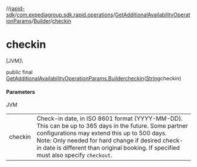 //[rapid-sdk](../../../../index.md)/[com.expediagroup.sdk.rapid.operations](../../index.md)/[GetAdditionalAvailabilityOperationParams](../index.md)/[Builder](index.md)/[checkin](checkin.md)

# checkin

[JVM]\

public final [GetAdditionalAvailabilityOperationParams.Builder](index.md)[checkin](checkin.md)([String](https://docs.oracle.com/javase/8/docs/api/java/lang/String.html)checkin)

#### Parameters

JVM

| | |
|---|---|
| checkin | Check-in date, in ISO 8601 format (YYYY-MM-DD). This can be up to 365 days in the future. Some partner configurations may extend this up to 500 days.<br> Note: Only needed for hard change if desired check-in date is different than original booking. If specified must also specify `checkout`. |
